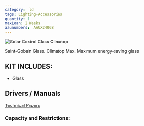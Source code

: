 ```yaml
---
category:  ld
tags: Lighting-Accessories
quantity: 1
maxLoan: 2 Weeks
aaunumbers:  AAUX24068
---
```

![Solar Control Glass Climatop](https://img.yumpu.com/21202262/1/500x640/sgg-climatopr-max-maximale-pfalzglas.jpg)

Saint-Gobain Glass. Climatop Max. Maximum energy-saving glass
## KIT INCLUDES:
-  Glass

## Drivers / Manuals
[Technical Papers](https://www.saint-gobain-glass.com/TECHNICAL-PAPERS)



### Capacity and Restrictions:

